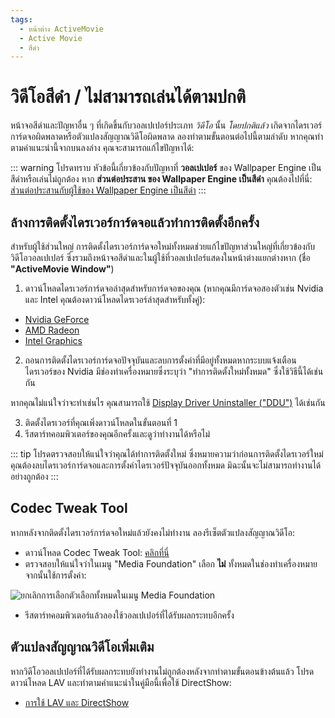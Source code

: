 ```yaml
---
tags:
  - หน้าต่าง ActiveMovie
  - Active Movie
  - สีดำ
---
```


# วิดีโอสีดำ / ไม่สามารถเล่นได้ตามปกติ

หน้าจอสีดำและปัญหาอื่น ๆ ที่เกิดขึ้นกับวอลเปเปอร์ประเภท *วิดีโอ* นั้น *โดยปกติแล้ว* เกิดจากไดรเวอร์การ์ดจอผิดพลาดหรือตัวแปลงสัญญาณวิดีโอผิดพลาด ลองทำตามขั้นตอนต่อไปนี้ตามลำดับ หากคุณทำตามคำแนะนำนี้จากบนลงล่าง คุณจะสามารถแก้ไขปัญหาได้:

::: warning
โปรดทราบ หัวข้อนี้เกี่ยวข้องกับปัญหาที่ **วอลเปเปอร์** ของ Wallpaper Engine เป็นสีดำหรือเล่นไม่ถูกต้อง หาก **ส่วนต่อประสาน ของ Wallpaper Engine เป็นสีดำ** คุณต้องไปที่นี่: [ส่วนต่อประสานกับผู้ใช้ของ Wallpaper Engine เป็นสีดำ](/interface/broken.html#wallpaper-engine-interface-is-black)
:::

## ล้างการติดตั้งไดรเวอร์การ์ดจอแล้วทำการติดตั้งอีกครั้ง

สำหรับผู้ใช้ส่วนใหญ่ การติดตั้งไดรเวอร์การ์ดจอใหม่ทั้งหมดช่วยแก้ไขปัญหาส่วนใหญ่ที่เกี่ยวข้องกับวิดีโอวอลเปเปอร์ ซึ่งรวมถึงหน้าจอสีดำและในผู้ใช้ที่วอลเปเปอร์แสดงในหน้าต่างแยกต่างหาก (ชื่อ **"ActiveMovie Window"**)

1. ดาวน์โหลดไดรเวอร์การ์ดจอล่าสุดสำหรับการ์ดจอของคุณ (หากคุณมีการ์ดจอสองตัวเช่น Nvidia และ Intel คุณต้องดาวน์โหลดไดรเวอร์ล่าสุดสำหรับทั้งคู่):

* [Nvidia GeForce](https://www.nvidia.com/Download/index.aspx)
* [AMD Radeon](https://www.amd.com/support)
* [Intel Graphics](https://downloadcenter.intel.com/product/80939/Graphics-Drivers)

2. ถอนการติดตั้งไดรเวอร์การ์ดจอปัจจุบันและลบการตั้งค่าที่มีอยู่ทั้งหมดหากระบบแจ้งเตือน ไดรเวอร์ของ Nvidia มีช่องทำเครื่องหมายซึ่งระบุว่า "ทำการติดตั้งใหม่ทั้งหมด" ซึ่งใช้วิธีนี้ได้เช่นกัน

หากคุณไม่แน่ใจว่าจะทำเช่นไร คุณสามารถใช้ [Display Driver Uninstaller ("DDU")](https://www.guru3d.com/files-details/display-driver-uninstaller-download.html) ได้เช่นกัน

3. ติดตั้งไดรเวอร์ที่คุณเพิ่งดาวน์โหลดในขั้นตอนที่ 1
4. รีสตาร์ทคอมพิวเตอร์ของคุณอีกครั้งและดูว่าทำงานได้หรือไม่

::: tip
โปรดตรวจสอบให้แน่ใจว่าคุณได้ทำการติดตั้งใหม่ ซึ่งหมายความว่าก่อนการติดตั้งไดรเวอร์ใหม่คุณต้องลบไดรเวอร์การ์ดจอและการตั้งค่าไดรเวอร์ปัจจุบันออกทั้งหมด มิฉะนั้นจะไม่สามารถทำงานได้อย่างถูกต้อง
:::

## Codec Tweak Tool

หากหลังจากติดตั้งไดรเวอร์การ์ดจอใหม่แล้วยังคงไม่ทำงาน ลองรีเซ็ตตัวแปลงสัญญาณวิดีโอ:

* ดาวน์โหลด Codec Tweak Tool: [คลิกที่นี่](https://www.codecguide.com/download_other.htm)
* ตรวจสอบให้แน่ใจว่าในเมนู "Media Foundation" เลือก **ไม่** ทั้งหมดในช่องทำเครื่องหมาย จากนั้นใช้การตั้งค่า:

![ยกเลิกการเลือกตัวเลือกทั้งหมดในเมนู Media Foundation](./codectweak.gif)

* รีสตาร์ทคอมพิวเตอร์แล้วลองใช้วอลเปเปอร์ที่ได้รับผลกระทบอีกครั้ง

## ตัวแปลงสัญญาณวิดีโอเพิ่มเติม

หากวิดีโอวอลเปเปอร์ที่ได้รับผลกระทบยังทำงานไม่ถูกต้องหลังจากทำตามขั้นตอนข้างต้นแล้ว โปรดดาวน์โหลด LAV และทำตามคำแนะนำในคู่มือนี้เพื่อใช้ DirectShow:

* [การใช้ LAV และ DirectShow](/videos/lav.html)
